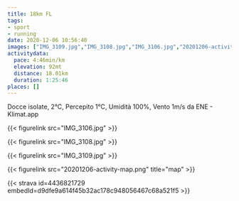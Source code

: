 ```yaml
---
title: 18km FL 
tags:
- sport
- running
date: 2020-12-06 10:56:40
images: ["IMG_3109.jpg","IMG_3108.jpg","IMG_3106.jpg","20201206-activity-map.png"]
activitydata:
  pace: 4:46min/km
  elevation: 92mt
  distance: 18.01km
  duration: 1:25:46
places: []
---
```


Docce isolate, 2°C, Percepito 1°C, Umidità 100%, Vento 1m/s da ENE - Klimat.app

<!--more-->

{{< figurelink src="IMG_3106.jpg" >}}

{{< figurelink src="IMG_3108.jpg" >}}

{{< figurelink src="IMG_3109.jpg" >}}


{{< figurelink src="20201206-activity-map.png" title="map" >}}


{{< strava id=4436821729 embedId=d9dfe9a614f45b32ac178c948056467c68a521f5 >}}
